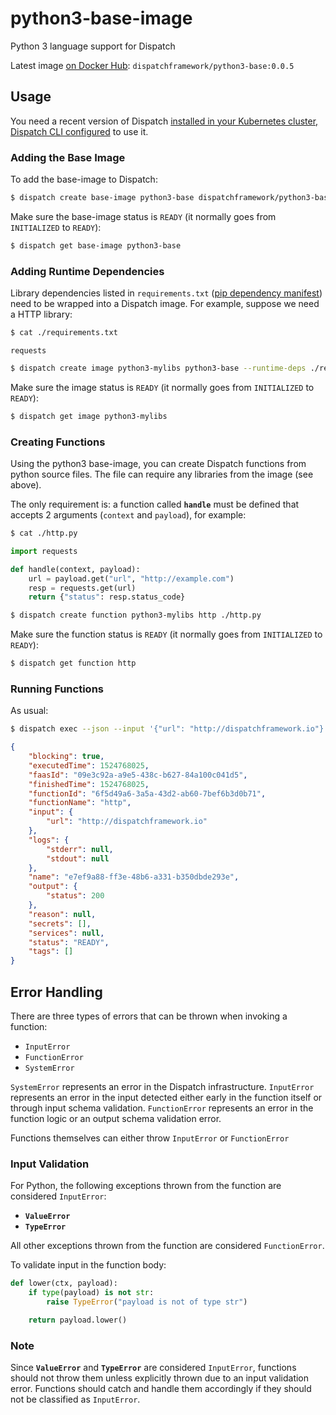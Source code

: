 # python3-base-image
Python 3 language support for Dispatch

Latest image [on Docker Hub](https://hub.docker.com/r/dispatchframework/python3-base/): `dispatchframework/python3-base:0.0.5`

## Usage

You need a recent version of Dispatch [installed in your Kubernetes cluster, Dispatch CLI configured](https://vmware.github.io/dispatch/documentation/guides/quickstart) to use it.

### Adding the Base Image

To add the base-image to Dispatch:
```bash
$ dispatch create base-image python3-base dispatchframework/python3-base:0.0.5
```

Make sure the base-image status is `READY` (it normally goes from `INITIALIZED` to `READY`):
```bash
$ dispatch get base-image python3-base
```

### Adding Runtime Dependencies

Library dependencies listed in `requirements.txt` ([pip dependency manifest](https://pip.pypa.io/en/stable/user_guide/#requirements-files)) need to be wrapped into a Dispatch image. For example, suppose we need a HTTP library:

```bash
$ cat ./requirements.txt
```
```
requests
```
```bash
$ dispatch create image python3-mylibs python3-base --runtime-deps ./requirements.txt
```

Make sure the image status is `READY` (it normally goes from `INITIALIZED` to `READY`):
```bash
$ dispatch get image python3-mylibs
```


### Creating Functions

Using the python3 base-image, you can create Dispatch functions from python source files. The file can require any libraries from the image (see above).

The only requirement is: a function called **`handle`** must be defined that accepts 2 arguments (`context` and `payload`), for example:  
```bash
$ cat ./http.py
```
```python
import requests

def handle(context, payload):
    url = payload.get("url", "http://example.com")
    resp = requests.get(url)
    return {"status": resp.status_code}
```

```bash
$ dispatch create function python3-mylibs http ./http.py
```

Make sure the function status is `READY` (it normally goes from `INITIALIZED` to `READY`):
```bash
$ dispatch get function http
```

### Running Functions

As usual:

```bash
$ dispatch exec --json --input '{"url": "http://dispatchframework.io"}' --wait http
```
```json
{
    "blocking": true,
    "executedTime": 1524768025,
    "faasId": "09e3c92a-a9e5-438c-b627-84a100c041d5",
    "finishedTime": 1524768025,
    "functionId": "6f5d49a6-3a5a-43d2-ab60-7bef6b3d0b71",
    "functionName": "http",
    "input": {
        "url": "http://dispatchframework.io"
    },
    "logs": {
        "stderr": null,
        "stdout": null
    },
    "name": "e7ef9a88-ff3e-48b6-a331-b350dbde293e",
    "output": {
        "status": 200
    },
    "reason": null,
    "secrets": [],
    "services": null,
    "status": "READY",
    "tags": []
}
```

## Error Handling

There are three types of errors that can be thrown when invoking a function:
* `InputError`
* `FunctionError`
* `SystemError`

`SystemError` represents an error in the Dispatch infrastructure. `InputError` represents an error in the input detected either early in the function itself or through input schema validation. `FunctionError` represents an error in the function logic or an output schema validation error.

Functions themselves can either throw `InputError` or `FunctionError`

### Input Validation

For Python, the following exceptions thrown from the function are considered `InputError`:
* **`ValueError`**
* **`TypeError`**

All other exceptions thrown from the function are considered `FunctionError`.

To validate input in the function body:
```python
def lower(ctx, payload):
    if type(payload) is not str:
        raise TypeError("payload is not of type str")

    return payload.lower()
```

### Note

Since **`ValueError`** and **`TypeError`** are considered `InputError`, functions should not throw them unless explicitly thrown due to an input validation error. Functions should catch and handle them accordingly if they should not be classified as `InputError`. 